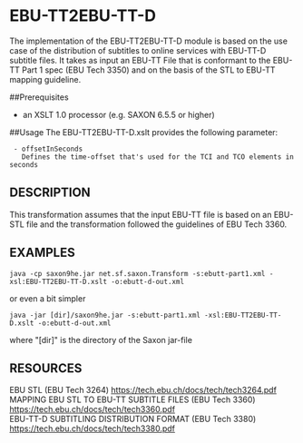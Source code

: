 # EBU-TT2EBU-TT-D
The implementation of the EBU-TT2EBU-TT-D module is based on the use case of the distribution of subtitles to online services with EBU-TT-D subtitle files. It takes as input an EBU-TT File that is conformant to the EBU-TT Part 1 spec (EBU Tech 3350) and on the basis of the STL to EBU-TT mapping guideline.

##Prerequisites
- an XSLT 1.0 processor (e.g. SAXON 6.5.5 or higher)

##Usage
The EBU-TT2EBU-TT-D.xslt provides the following parameter:

     - offsetInSeconds
       Defines the time-offset that's used for the TCI and TCO elements in seconds

## DESCRIPTION
This transformation assumes that the input EBU-TT file is based on an EBU-STL file and the transformation followed the guidelines of EBU Tech 3360. 


## EXAMPLES
    java -cp saxon9he.jar net.sf.saxon.Transform -s:ebutt-part1.xml -xsl:EBU-TT2EBU-TT-D.xslt -o:ebutt-d-out.xml

or even a bit simpler    
    
    java -jar [dir]/saxon9he.jar -s:ebutt-part1.xml -xsl:EBU-TT2EBU-TT-D.xslt -o:ebutt-d-out.xml

where "[dir]" is the directory of the Saxon jar-file


## RESOURCES     
EBU STL (EBU Tech 3264) https://tech.ebu.ch/docs/tech/tech3264.pdf  
MAPPING EBU STL TO EBU-TT SUBTITLE FILES (EBU Tech 3360) https://tech.ebu.ch/docs/tech/tech3360.pdf  
EBU-TT-D SUBTITLING DISTRIBUTION FORMAT (EBU Tech 3380) https://tech.ebu.ch/docs/tech/tech3380.pdf
